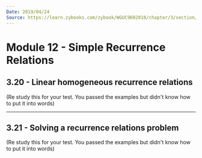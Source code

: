 ```yaml
---
Date: 2019/04/24
Source: https://learn.zybooks.com/zybook/WGUC9602018/chapter/3/section/19
---
```


# Module 12 - Simple Recurrence Relations

## 3.20 - Linear homogeneous recurrence relations

(Re study this for your test. You passed the examples but didn't know how to put it into words)

---

## 3.21 - Solving a recurrence relations problem

(Re study this for your test. You passed the examples but didn't know how to put it into words)
